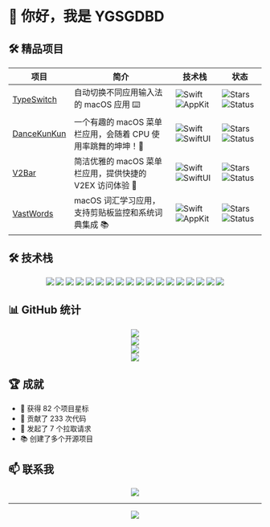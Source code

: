 # 👋 你好，我是 YGSGDBD

## 🛠 精品项目

| 项目 | 简介 | 技术栈 | 状态 |
|------|------|--------|------|
| [TypeSwitch](https://github.com/ygsgdbd/TypeSwitch) | 自动切换不同应用输入法的 macOS 应用 ⌨️ | ![Swift](https://img.shields.io/badge/-Swift-FA7343?style=flat-square&logo=swift&logoColor=white) ![AppKit](https://img.shields.io/badge/-AppKit-000000?style=flat-square&logo=apple&logoColor=white) | ![Stars](https://img.shields.io/github/stars/ygsgdbd/TypeSwitch?style=flat-square) ![Status](https://img.shields.io/badge/-Active-success?style=flat-square) |
| [DanceKunKun](https://github.com/ygsgdbd/DanceKunKun) | 一个有趣的 macOS 菜单栏应用，会随着 CPU 使用率跳舞的坤坤！🕺 | ![Swift](https://img.shields.io/badge/-Swift-FA7343?style=flat-square&logo=swift&logoColor=white) ![SwiftUI](https://img.shields.io/badge/-SwiftUI-0D96F6?style=flat-square&logo=swift&logoColor=white) | ![Stars](https://img.shields.io/github/stars/ygsgdbd/DanceKunKun?style=flat-square) ![Status](https://img.shields.io/badge/-Active-success?style=flat-square) |
| [V2Bar](https://github.com/ygsgdbd/V2Bar) | 简洁优雅的 macOS 菜单栏应用，提供快捷的 V2EX 访问体验 🚀 | ![Swift](https://img.shields.io/badge/-Swift-FA7343?style=flat-square&logo=swift&logoColor=white) ![SwiftUI](https://img.shields.io/badge/-SwiftUI-0D96F6?style=flat-square&logo=swift&logoColor=white) | ![Stars](https://img.shields.io/github/stars/ygsgdbd/V2Bar?style=flat-square) ![Status](https://img.shields.io/badge/-Active-success?style=flat-square) |
| [VastWords](https://github.com/ygsgdbd/VastWords) | macOS 词汇学习应用，支持剪贴板监控和系统词典集成 📚 | ![Swift](https://img.shields.io/badge/-Swift-FA7343?style=flat-square&logo=swift&logoColor=white) ![AppKit](https://img.shields.io/badge/-AppKit-000000?style=flat-square&logo=apple&logoColor=white) | ![Stars](https://img.shields.io/github/stars/ygsgdbd/VastWords?style=flat-square) ![Status](https://img.shields.io/badge/-Active-success?style=flat-square) |

## 🛠️ 技术栈

<div align="center">
  <!-- Apple 平台开发 -->
  <img src="https://img.shields.io/badge/-iOS-000000?style=flat-square&logo=ios&logoColor=white" />
  <img src="https://img.shields.io/badge/-macOS-000000?style=flat-square&logo=apple&logoColor=white" />
  <img src="https://img.shields.io/badge/-Swift-FA7343?style=flat-square&logo=swift&logoColor=white" />
  <img src="https://img.shields.io/badge/-SwiftUI-0D96F6?style=flat-square&logo=swift&logoColor=white" />
  <img src="https://img.shields.io/badge/-AppKit-000000?style=flat-square&logo=apple&logoColor=white" />
  <img src="https://img.shields.io/badge/-Xcode-147EFB?style=flat-square&logo=xcode&logoColor=white" />
  <img src="https://img.shields.io/badge/-Cocoa-000000?style=flat-square&logo=apple&logoColor=white" />
  
  <!-- Web3 技术 -->
  <img src="https://img.shields.io/badge/-Web3.js-F16822?style=flat-square&logo=web3dotjs&logoColor=white" />
  <img src="https://img.shields.io/badge/-Ethereum-3C3C3D?style=flat-square&logo=ethereum&logoColor=white" />
  <img src="https://img.shields.io/badge/-Solidity-363636?style=flat-square&logo=solidity&logoColor=white" />
  
  <!-- 前端技术 -->
  <img src="https://img.shields.io/badge/-React-61DAFB?style=flat-square&logo=react&logoColor=black" />
  <img src="https://img.shields.io/badge/-Next.js-000000?style=flat-square&logo=next.js&logoColor=white" />
  <img src="https://img.shields.io/badge/-TypeScript-3178C6?style=flat-square&logo=typescript&logoColor=white" />
  <img src="https://img.shields.io/badge/-JavaScript-F7DF1E?style=flat-square&logo=javascript&logoColor=black" />
  
  <!-- 后端技术 -->
  <img src="https://img.shields.io/badge/-NestJS-E0234E?style=flat-square&logo=nestjs&logoColor=white" />
  <img src="https://img.shields.io/badge/-Python-3776AB?style=flat-square&logo=python&logoColor=white" />
  
  <!-- 开发工具 -->
  <img src="https://img.shields.io/badge/-Git-F05032?style=flat-square&logo=git&logoColor=white" />
  <img src="https://img.shields.io/badge/-GitHub-181717?style=flat-square&logo=github" />
</div>

## 📊 GitHub 统计

<div align="center">
  <img src="https://github-readme-stats.vercel.app/api?username=ygsgdbd&show_icons=true&theme=radical&hide_border=true&count_private=true" />
</div>

<div align="center">
  <img src="https://github-readme-streak-stats.herokuapp.com/?user=ygsgdbd&theme=radical&hide_border=true" />
</div>

<div align="center">
  <img src="https://github-readme-stats.vercel.app/api/top-langs/?username=ygsgdbd&layout=compact&theme=radical&hide_border=true" />
</div>

<div align="center">
  <img src="https://github-profile-trophy.vercel.app/?username=ygsgdbd&theme=radical&no-frame=true&column=7" />
</div>

## 🏆 成就

- 🌟 获得 82 个项目星标
- 🔨 贡献了 233 次代码
- 🤝 发起了 7 个拉取请求
- 📚 创建了多个开源项目

## 📫 联系我

<div align="center">
  <a href="https://github.com/ygsgdbd">
    <img src="https://img.shields.io/badge/-GitHub-181717?style=flat-square&logo=github&logoColor=white" />
  </a>
</div>

---

<div align="center">
  <img src="https://komarev.com/ghpvc/?username=ygsgdbd&color=blue&style=flat-square" />
</div>
